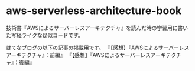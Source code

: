 # aws-serverless-architecture-book

技術書『AWSによるサーバーレスアーキテクチャ』を読んだ時の学習用に書いた写経ライクな疑似コードです。

はてなブログの以下の記事の掲載用です。
『【感想】『AWSによるサーバーレスアーキテクチャ』：前編』
『【感想】『AWSによるサーバーレスアーキテクチャ』：後編』